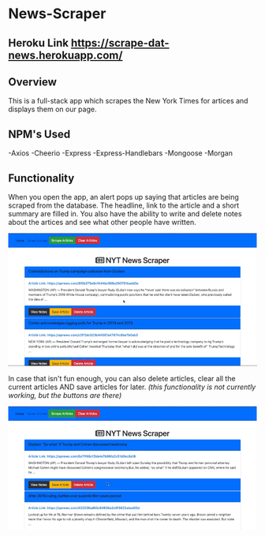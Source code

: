 # News-Scraper #

## Heroku Link https://scrape-dat-news.herokuapp.com/ ##

## Overview ## 
This is a full-stack app which scrapes the New York Times for artices and displays them on our page.

## NPM's Used ## 
-Axios
-Cheerio
-Express
-Express-Handlebars
-Mongoose
-Morgan

## Functionality ##
When you open the app, an alert pops up saying that articles are being scraped from the database. The headline, link to the article and a short summary are filled in. 
You also have the ability to write and delete notes about the artices and see what other people have written.

![alt text](public/images/homeNote.gif)

In case that isn't fun enough, you can also delete articles, clear all the current articles AND save articles for later.
*(this functionality is not currently working, but the buttons are there)*

![alt text](public/images/delete.gif)


